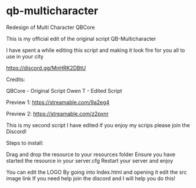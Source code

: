 # qb-multicharacter
Redesign of Multi Character QBCore


This is my official edit of the original script QB-Multicharacter

I have spent a while editing this script and making it look fire for you all to use in your city

https://discord.gg/MnHRK2DBtU

Credits:

QBCore - Original Script
Owen T - Edited Script

Preview 1: https://streamable.com/9a2eg4

Preview 2: https://streamable.com/z2pxnr

This is my second script I have edited if you enjoy my scrips please join the Discord!

Steps to install:

Drag and drop the resource to your resources folder
Ensure you have started the resource in your server.cfg
Restart your server and enjoy

You can edit the LOGO By going into Index.html and opening it edit the src image link
If you need help join the discord and I will help you do this!


